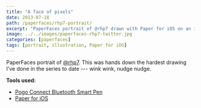 ```yaml
---
title: "A face of pixels"
date: 2013-07-18
path: /paperfaces/rhp7-portrait/
excerpt: "PaperFaces portrait of @rhp7 drawn with Paper for iOS on an iPad."
image: ../../images/paperfaces-rhp7-twitter.jpg
categories: [paperfaces]
tags: [portrait, illustration, Paper for iOS]
---
```


PaperFaces portrait of [@rhp7](https://twitter.com/rhp7). This was hands down the hardest drawing I've done in the series to date --- wink wink, nudge nudge.

**Tools used:**

- [Pogo Connect Bluetooth Smart Pen](https://www.amazon.com/gp/product/B009K448L4/ref=as_li_ss_tl?ie=UTF8&camp=1789&creative=390957&creativeASIN=B009K448L4&linkCode=as2&tag=mademist-20)
- [Paper for iOS](https://paper.bywetransfer.com/)
